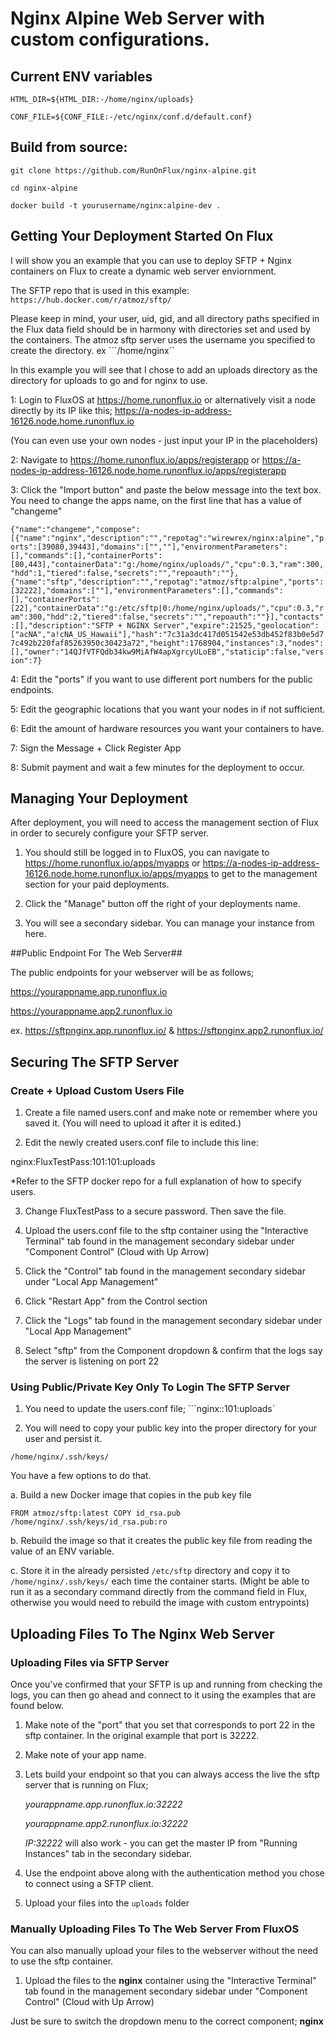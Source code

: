 # Nginx Alpine Web Server with custom configurations.

## Current ENV variables

```HTML_DIR=${HTML_DIR:-/home/nginx/uploads}```

```CONF_FILE=${CONF_FILE:-/etc/nginx/conf.d/default.conf}```


## Build from source:

```git clone https://github.com/RunOnFlux/nginx-alpine.git```

```cd nginx-alpine```

```docker build -t yourusername/nginx:alpine-dev .```


## Getting Your Deployment Started On Flux ##

I will show you an example that you can use to deploy SFTP + Nginx containers on Flux to create a dynamic web server enviornment. 

The SFTP repo that is used in this example: ```https://hub.docker.com/r/atmoz/sftp/```

Please keep in mind, your user, uid, gid, and all directory paths specified in the Flux data field should be in harmony with directories set and used by the containers. The atmoz sftp server uses the username you specified to create the directory. ex ```/home/nginx`` 

In this example you will see that I chose to add an uploads directory as the directory for uploads to go and for nginx to use.

1: Login to FluxOS at https://home.runonflux.io or alternatively visit a node directly by its IP like this; https://a-nodes-ip-address-16126.node.home.runonflux.io 

(You can even use your own nodes - just input your IP in the placeholders)

2: Navigate to https://home.runonflux.io/apps/registerapp or https://a-nodes-ip-address-16126.node.home.runonflux.io/apps/registerapp

3: Click the "Import button" and paste the below message into the text box. You need to change the apps name, on the first line that has a value of "changeme"


```{"name":"changeme","compose":[{"name":"nginx","description":"","repotag":"wirewrex/nginx:alpine","ports":[39080,39443],"domains":["",""],"environmentParameters":[],"commands":[],"containerPorts":[80,443],"containerData":"g:/home/nginx/uploads/","cpu":0.3,"ram":300,"hdd":1,"tiered":false,"secrets":"","repoauth":""},{"name":"sftp","description":"","repotag":"atmoz/sftp:alpine","ports":[32222],"domains":[""],"environmentParameters":[],"commands":[],"containerPorts":[22],"containerData":"g:/etc/sftp|0:/home/nginx/uploads/","cpu":0.3,"ram":300,"hdd":2,"tiered":false,"secrets":"","repoauth":""}],"contacts":[],"description":"SFTP + NGINX Server","expire":21525,"geolocation":["acNA","a!cNA_US_Hawaii"],"hash":"7c31a3dc417d051542e53db452f83b0e5d77c492b220faf85263950c30423a72","height":1768904,"instances":3,"nodes":[],"owner":"14QJfVTFQdb34kw9MiAfW4apXgrcyULoEB","staticip":false,"version":7}```


4: Edit the "ports" if you want to use different port numbers for the public endpoints.

5: Edit the geographic locations that you want your nodes in if not sufficient.

6: Edit the amount of hardware resources you want your containers to have.

7: Sign the Message + Click Register App

8: Submit payment and wait a few minutes for the deployment to occur.



## Managing Your Deployment ##

After deployment, you will need to access the management section of Flux in order to securely configure your SFTP server.

1. You should still be logged in to FluxOS, you can navigate to https://home.runonflux.io/apps/myapps or https://a-nodes-ip-address-16126.node.home.runonflux.io/apps/myapps to get to the management section for your paid deployments. 

2. Click the "Manage" button off the right of your deployments name.

3. You will see a secondary sidebar. You can manage your instance from here.


##Public Endpoint For The Web Server##

The public endpoints for your webserver will be as follows;

https://yourappname.app.runonflux.io

https://yourappname.app2.runonflux.io


ex. https://sftpnginx.app.runonflux.io/ & https://sftpnginx.app2.runonflux.io/


## Securing The SFTP Server ##


### Create + Upload Custom Users File ###

1. Create a file named users.conf and make note or remember where you saved it. 
   (You will need to upload it after it is edited.)

2. Edit the newly created users.conf file to include this line:

nginx:FluxTestPass:101:101:uploads

*Refer to the SFTP docker repo for a full explanation of how to specify users.

3. Change FluxTestPass to a secure password. Then save the file.

4. Upload the users.conf file to the sftp container using the "Interactive Terminal" tab found in the management secondary sidebar under "Component Control"  (Cloud with Up Arrow)

5. Click the "Control" tab found in the management secondary sidebar under "Local App Management"

6. Click "Restart App" from the Control section 

7. Click the "Logs" tab found in the management secondary sidebar under "Local App Management"

8. Select "sftp" from the Component dropdown & confirm that the logs say the server is listening on port 22


### Using Public/Private Key Only To Login The SFTP Server ###

1. You need to update the users.conf file; ```nginx::101:uploads`

2. You will need to copy your public key into the proper directory for your user and persist it.

```/home/nginx/.ssh/keys/```

You have a few options to do that. 

a. Build a new Docker image that copies in the pub key file

```FROM atmoz/sftp:latest COPY id_rsa.pub /home/nginx/.ssh/keys/id_rsa.pub:ro```

b. Rebuild the image so that it creates the public key file from reading the value of an ENV variable.

c. Store it in the already persisted ```/etc/sftp``` directory and copy it to ```/home/nginx/.ssh/keys/``` each time the container starts. (Might be able to run it as a secondary command directly from the command field in Flux, otherwise you would need to rebuild the image with custom entrypoints)


## Uploading Files To The Nginx Web Server ##


### Uploading Files via SFTP Server ###
Once you've confirmed that your SFTP is up and running from checking the logs, you can then go ahead and connect to it using the examples that are found below.

1. Make note of the "port" that you set that corresponds to port 22 in the sftp container. In the original example that port is 32222.

2. Make note of your app name.

3. Lets build your endpoint so that you can always access the live the sftp server that is running on Flux;
   
    *yourappname.app.runonflux.io:32222*

    *yourappname.app2.runonflux.io:32222*
 
    *IP:32222* will also work - you can get the master IP from "Running Instances" tab in the secondary sidebar.

4. Use the endpoint above along with the authentication method you chose to connect using a SFTP client.

5. Upload your files into the ```uploads``` folder



### Manually Uploading Files To The Web Server From FluxOS ###


You can also manually upload your files to the webserver without the need to use the sftp container. 


1. Upload the files to the **nginx** container using the "Interactive Terminal" tab found in the management secondary sidebar under "Component Control"  (Cloud with Up Arrow)


Just be sure to switch the dropdown menu to the correct component; **nginx**

